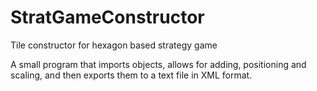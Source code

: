# StratGameConstructor
Tile constructor for hexagon based strategy game

A small program that imports objects, allows for adding, positioning and scaling, and then exports them to a text file in XML format.
